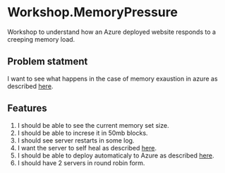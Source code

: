 # Workshop.MemoryPressure
Workshop to understand how an Azure deployed website responds to a creeping memory load.

## Problem statment
I want to see what happens in the case of memory exaustion in azure as described [here][1].

## Features
1. I should be able to see the current memory set size.
1. I should be able to increse it in 50mb blocks.
1. I should see server restarts in some log.
1. I want the server to self heal as described [here][4].
1. I should be able to deploy automaticaly to Azure as described [here][2].
1. I should have 2 servers in round robin form.

[//]: Refrences
[1]: http://stackoverflow.com/questions/35989437/azure-memory-resource-exhausted
[2]: https://azure.microsoft.com/en-us/blog/deploy-to-azure-button-for-azure-websites-2/
[3]: https://github.com/adam-p/markdown-here/wiki/Markdown-Cheatsheet
[4]: https://azure.microsoft.com/en-us/blog/auto-healing-windows-azure-web-sites/